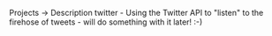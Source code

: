 Projects -> Description
twitter - Using the Twitter API to "listen" to the firehose of tweets - will do something with it later! :-)
